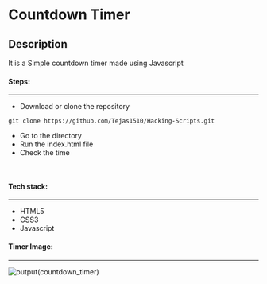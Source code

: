# Countdown Timer

## Description
It is a Simple countdown timer made using Javascript

#### Steps:
---

- Download or clone the repository
```
git clone https://github.com/Tejas1510/Hacking-Scripts.git
```
- Go to the directory
- Run the index.html file
- Check the time

<br/>

#### Tech stack:
---
- HTML5
- CSS3
- Javascript

#### Timer Image:
---

![output(countdown_timer)](https://user-images.githubusercontent.com/71593494/125494696-0dea76e1-62f7-4486-9d49-c8f7a87a2f04.png)
